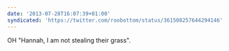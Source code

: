 ```yaml
---
date: '2013-07-28T16:07:39+01:00'
syndicated: 'https://twitter.com/roobottom/status/361508257644294146'
---
```

OH "Hannah, I am not stealing their grass".
